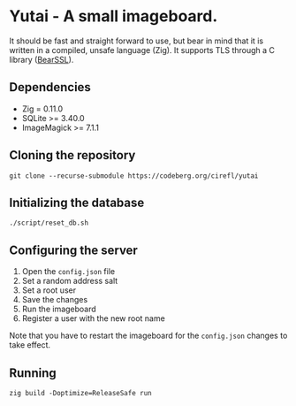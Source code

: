 Yutai - A small imageboard.
=====

It should be fast and straight forward to use, but bear in mind that it is written in a compiled, unsafe language (Zig). It supports TLS through a C library ([BearSSL](https://bearssl.org/)).

Dependencies
------------
- Zig = 0.11.0
- SQLite >= 3.40.0
- ImageMagick >= 7.1.1

Cloning the repository
----------------------
    git clone --recurse-submodule https://codeberg.org/cirefl/yutai

Initializing the database
-------------------------
    ./script/reset_db.sh

Configuring the server
----------------------
1. Open the `config.json` file
2. Set a random address salt
3. Set a root user
4. Save the changes
5. Run the imageboard
6. Register a user with the new root name

Note that you have to restart the imageboard for the `config.json` changes to take effect.

Running
-------
    zig build -Doptimize=ReleaseSafe run
